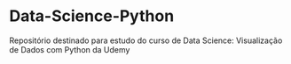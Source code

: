 # Data-Science-Python
Repositório destinado para estudo do curso de Data Science: Visualização de Dados com Python da Udemy
